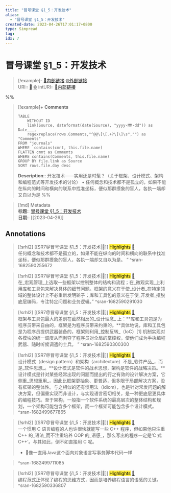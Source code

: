 ```yaml
---
title: "冒号课堂 §1_5：开发技术"
alias: 
  - "冒号课堂 §1_5：开发技术"
created-date: 2023-04-26T17:01:17+0800
type: Simpread
tag: 
idx: 7
---
```


# 冒号课堂 §1_5：开发技术

> [!example]- [🧷内部链接](<http://localhost:7026/reading/7>) [🌐外部链接](<https://www.cnblogs.com/xyz98/archive/2009/03/19/1416215.html>)    
> URI:: [🧷](<http://localhost:7026/reading/7>) [🌐](<https://www.cnblogs.com/xyz98/archive/2009/03/19/1416215.html>) 
> intURI:: [🧷内部链接](<http://localhost:7026/reading/7>)

%%
> [!example]+ **Comments**  
> ```dataview
> TABLE 
>     WITHOUT ID
>     link(Source, dateformat(date(Source), "yyyy-MM-dd")) as Date___, 
>     regexreplace(rows.Comments,"^@@\[\[.+?\]\]\s","") as "Comments"
> FROM "journals"
> WHERE  contains(cmnt, this.file.name)
> FLATTEN cmnt as Comments
> WHERE contains(Comments, this.file.name)
> GROUP BY file.link as Source
> SORT rows.file.day desc
> ```
>  **Description**:: 开发技术——实用还是时髦？（关于框架、设计模式、架构和编程范式等开发技术的讨论）
•	任何概念和技术都不是孤立的，如果不能在纵向的时间和横向的联系中找准坐标，便似那群摸象的盲人，各执一端却又自以为是
%%

> [!md] Metadata  
> **标题**:: [冒号课堂 §1_5：开发技术](https://www.cnblogs.com/xyz98/archive/2009/03/19/1416215.html)  
> **日期**:: [[2023-04-26]]  

## Annotations


> [!srhl2] [[SR7@冒号课堂 §1_5：开发技术|📄]] <mark style="background-color: #ffeb3b">Highlights</mark> [🧷](<http://localhost:7026/reading/7#id=1682590255672>)   
> 任何概念和技术都不是孤立的，如果不能在纵向的时间和横向的联系中找准坐标，便似那群摸象的盲人，各执一端却又自以为是。 ”
> ^sran-1682590255672

> [!srhl2] [[SR7@冒号课堂 §1_5：开发技术|📄]] <mark style="background-color: #ffeb3b">Highlights</mark> [🧷](<http://localhost:7026/reading/7#id=1682590291030>)   
> 在_宏观管理_上选取一些框架以控制整体的结构和流程；在_微观实现_上利用库和工具包来解决具体的细节问题。框架的意义在于使_设计者_在特定领域的整体设计上不必重新发明轮子；库和工具包的意义在于使_开发者_摆脱底层编码，专注特定问题和业务逻辑。”
> ^sran-1682590291030

> [!srhl2] [[SR7@冒号课堂 §1_5：开发技术|📄]] <mark style="background-color: #ffeb3b">Highlights</mark> [🧷](<http://localhost:7026/reading/7#id=1682590300300>)   
> 框架与工具包最大的差别在截然相反的_设计理念_ 上：**库和工具包是为程序员带来自由的，框架是为程序员带来约束的。**具体地说，库和工具包是为程序员提供武器装备的，框架则利用_控制反转_（IoC）[1] 机制实现对各模块的统一调度从而剥夺了程序员对全局的掌控权，使他们成为手执编程武器、随时听候调遣的士兵。 ”
> ^sran-1682590300300

> [!srhl2] [[SR7@冒号课堂 §1_5：开发技术|📄]] <mark style="background-color: #ffeb3b">Highlights</mark> [🧷](<http://localhost:7026/reading/7#id=1682499677865>)   
> 设计模式（design pattern）和架构（architecture）不是_软件产品_，而是_软件思想_。**设计模式是软件的战术思想，架构是软件的战略决策。**设计模式是针对某些经常出现的问题而提出的行之有效的设计解决方案，它侧重_思想重用_，因此比框架更抽象、更普适，但多限于局部解决方案，没有框架的整体性。与之相似的还有惯用法（idiom），也是针对常发问题的解决方案，但偏重实现而非设计，与实现语言密切相关，是一种更底层更具体的编程技巧。至于架构，一般指一个软件系统的最高层次的整体结构和规划，一个架构可能包含多个框架，而一个框架可能包含多个设计模式。
> ^sran-1682499677865

> [!srhl2] [[SR7@冒号课堂 §1_5：开发技术|📄]] <mark style="background-color: #ffeb3b">Highlights</mark> [🧷](<http://localhost:7026/reading/7#id=1682499711085>)   
> 一个惯用 C 语言编程的人也许很快就能写一些 C++ 程序，但如果他只注重 C++ 的_语法_而不注重培养 OOP 的_语感_，那么写出的程序一定是‘C 式 C++’。与其如此，倒不如直接用 C 呢。
>  
> - 📝像一直用Java这个面向对象语言写事务脚本代码一样

> ^sran-1682499711085

> [!srhl2] [[SR7@冒号课堂 §1_5：开发技术|📄]] <mark style="background-color: #ffeb3b">Highlights</mark> [🧷](<http://localhost:7026/reading/7#id=1682590336807>)   
> 编程范式正体现了编程的思维方式，因而是培养编程语言的语感的关键。
> ^sran-1682590336807

